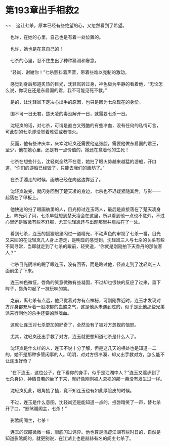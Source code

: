 # 第193章出手相救2
~~&nbsp;&nbsp;&nbsp;&nbsp;这让七杀，原本已经有些绝望的心，又忽然看到了希望。<br><br>&nbsp;&nbsp;&nbsp;&nbsp;也许，在她的心里，自己也是有着一处位置的。<br><br>&nbsp;&nbsp;&nbsp;&nbsp;也许，她也是在意自己的！<br><br>&nbsp;&nbsp;&nbsp;&nbsp;七杀的心里，忍不住生出了种种猜测和奢念。<br><br>&nbsp;&nbsp;&nbsp;&nbsp;“轻岚，谢谢你！”七杀颤抖着声音，带着些难以克制的激动。<br><br>&nbsp;&nbsp;&nbsp;&nbsp;感觉到身后那道炙热的目光，沈轻岚转过身，神色极为平静的看着他，“无论怎么说，你现在还是东启国的君，我不可能见死不救。”<br><br>&nbsp;&nbsp;&nbsp;&nbsp;是的，让沈轻岚下定决心出手的原因，也只是因为七杀现在的身份。<br><br>&nbsp;&nbsp;&nbsp;&nbsp;国不可一日无君，楚天凌的毒没解开一日，就需要七杀一日。<br><br>&nbsp;&nbsp;&nbsp;&nbsp;沈轻岚的话，对七杀，可谓是直白又残酷的有些冷血，没有任何的私情可言，可此刻的七杀却没觉着难受或者恼火。<br><br>&nbsp;&nbsp;&nbsp;&nbsp;反而，他有些许庆幸，庆幸沈轻岚还需要他这张脸，需要他做东启国的君王，至少，他在她心里，还是有一点价值的，她还在意着他的生死！<br><br>&nbsp;&nbsp;&nbsp;&nbsp;七杀在想些什么，沈轻岚全然不在意，她扫了眼火势越来越猛的游船，开口道，“你们的游船已经毁了，只能去我们的画舫了。”<br><br>&nbsp;&nbsp;&nbsp;&nbsp;在杀手遁走的时候，画舫已经在向这边靠近了。<br><br>&nbsp;&nbsp;&nbsp;&nbsp;沈轻岚说完，就闪身回到了楚天凌的身边，七杀也不迟疑紧随其后，与影一一起落在了甲板上。<br><br>&nbsp;&nbsp;&nbsp;&nbsp;他快速的扫了眼画舫里的人，目光掠过连玉两人，最后是直接落在了楚天凌身上，眸光闪了闪，七杀早就想到楚天凌会在这里，所以看到他一点也不意外，不过心里还是微微有些不舒服，尤其沈轻岚还与出题那里并肩站在了一处。<br><br>&nbsp;&nbsp;&nbsp;&nbsp;看到七杀，连玉的狐狸眼里闪过一道精光，不动声色的审视了七杀一番，目光又来回的在沈轻岚几人身上游走，是明显的感觉到，沈轻岚三人与七杀的关系有些不同寻常，当即就走到了七杀的跟前，轻笑道，“你就是刚刚拍下天香丹的那位客人？”<br><br>&nbsp;&nbsp;&nbsp;&nbsp;七杀目光阴冷的睨了眼连玉，没有回答，而是略过他，径直走到了沈轻岚三人面前坐了下来。<br><br>&nbsp;&nbsp;&nbsp;&nbsp;连玉神色微怔，唇角的笑意微微有些凝固，不过却也很快的反应了过来，垂下眸子，唇角勾起了一抹玩味的笑。<br><br>&nbsp;&nbsp;&nbsp;&nbsp;之前，离七杀有点远，他只觉着对方有点神秘，可刚刚靠近时，连玉才发现对方浑身都充斥着一股浓郁的血煞之气，这是他从未遇到过的，似乎是比他那些兄弟派来行刺他的杀手还要凶煞嗜血。<br><br>&nbsp;&nbsp;&nbsp;&nbsp;这就让连玉对七杀更加的好奇了，全然没有了被对方忽视的恼怒。<br><br>&nbsp;&nbsp;&nbsp;&nbsp;尤其，沈轻岚还出手救了对方，连玉就更想知道七杀是什么人了。<br><br>&nbsp;&nbsp;&nbsp;&nbsp;沈轻岚是什么样的人，连玉不说十分了解，但是这几天的相处也是知道一二的，她不是那种多管闲事的人。明明，对对方很冷漠，却又出手救对方，怎么能不让连玉好奇？<br><br>&nbsp;&nbsp;&nbsp;&nbsp;“在下连玉，这位公子，在下看你的身手，似乎是江湖中人？”连玉又踱步到了七杀身边，神情自若的坐了下来，就好像刚刚被人忽视的那一幕没有发生过一样。<br><br>&nbsp;&nbsp;&nbsp;&nbsp;沈轻岚见此，眼角抽了抽，竟不知连玉也有如此厚脸皮的时候。<br><br>&nbsp;&nbsp;&nbsp;&nbsp;不过，连玉是什么意图，沈轻岚还是能知道一点的，抿唇暗笑了一声，替七杀开了口，“影煞阁阁主，七杀！”<br><br>&nbsp;&nbsp;&nbsp;&nbsp;影煞阁阁主，七杀！<br><br>&nbsp;&nbsp;&nbsp;&nbsp;连玉的双瞳微微一缩，眼底闪过诧异。他也算是混迹江湖有些时日的，自然是知道影煞阁的，就更别说，在江湖上也是赫赫有名的阁主七杀了。<br><br>
                    

<script>_fwqdsqadxfw()</script>
<div><script>_dfwf1dw();</script></div>
<div><script>_dfwf1agdw();</script></div>
                